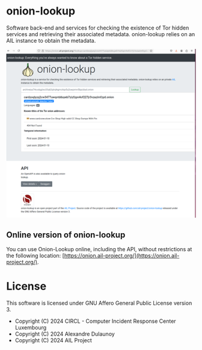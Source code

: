 # onion-lookup

Software back-end and services for checking the existence of Tor hidden services and retrieving their associated metadata. onion-lookup relies on an AIL instance to obtain the metadata.

![](./doc/screenshot.png)

## Online version of onion-lookup

You can use Onion-Lookup online, including the API, without restrictions at the following location: [https://onion.ail-project.org/](https://onion.ail-project.org/).

# License

This software is licensed under GNU Affero General Public License version 3.

- Copyright (C) 2024 CIRCL - Computer Incident Response Center Luxembourg
- Copyright (C) 2024 Alexandre Dulaunoy
- Copyright (C) 2024 AIL Project
